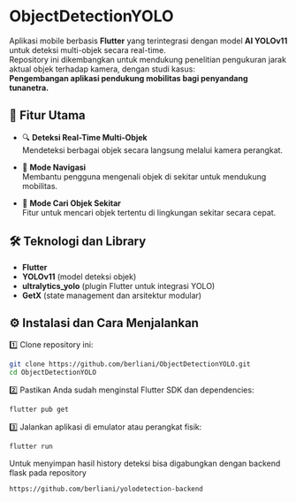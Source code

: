 # ObjectDetectionYOLO

Aplikasi mobile berbasis **Flutter** yang terintegrasi dengan model **AI YOLOv11** untuk deteksi multi-objek secara real-time.  
Repository ini dikembangkan untuk mendukung penelitian pengukuran jarak aktual objek terhadap kamera, dengan studi kasus:  
**Pengembangan aplikasi pendukung mobilitas bagi penyandang tunanetra.**

## 🚀 Fitur Utama

- 🔍 **Deteksi Real-Time Multi-Objek**  
  Mendeteksi berbagai objek secara langsung melalui kamera perangkat.

- 🧭 **Mode Navigasi**  
  Membantu pengguna mengenali objek di sekitar untuk mendukung mobilitas.

- 📌 **Mode Cari Objek Sekitar**  
  Fitur untuk mencari objek tertentu di lingkungan sekitar secara cepat.

## 🛠 Teknologi dan Library

- **Flutter**
- **YOLOv11** (model deteksi objek)
- **ultralytics_yolo** (plugin Flutter untuk integrasi YOLO)
- **GetX** (state management dan arsitektur modular)

## ⚙️ Instalasi dan Cara Menjalankan

1️⃣ Clone repository ini:
```bash
git clone https://github.com/berliani/ObjectDetectionYOLO.git
cd ObjectDetectionYOLO
```
2️⃣ Pastikan Anda sudah menginstal Flutter SDK dan dependencies:
```bash
flutter pub get
```
3️⃣ Jalankan aplikasi di emulator atau perangkat fisik:
```bash
flutter run
```

Untuk menyimpan hasil history deteksi bisa digabungkan dengan backend flask pada repository
```bash
https://github.com/berliani/yolodetection-backend
```
